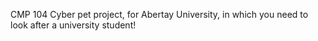 CMP 104 Cyber pet project, for Abertay University, in which you need to look after a university student!
